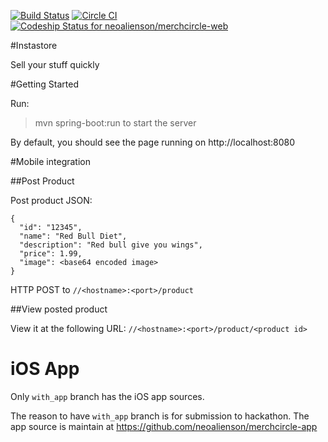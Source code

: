 [![Build Status](https://travis-ci.org/neoalienson/merchcircle-web.svg)](https://travis-ci.org/neoalienson/merchcircle-web)
[![Circle CI](https://circleci.com/gh/neoalienson/merchcircle-web.svg?style=svg)](https://circleci.com/gh/neoalienson/merchcircle-web)
[ ![Codeship Status for neoalienson/merchcircle-web](https://codeship.com/projects/426b7660-b42d-0132-7f0b-7e0b9cbc7ee6/status?branch=master)](https://codeship.com/projects/70396)

#Instastore

Sell your stuff quickly

#Getting Started

Run:

> mvn spring-boot:run to start the server

By default, you should see the page running on http://localhost:8080

#Mobile integration

##Post Product

Post product JSON:

	{
	  "id": "12345",
	  "name": "Red Bull Diet",
	  "description": "Red bull give you wings",
	  "price": 1.99,
	  "image": <base64 encoded image>
	}
	
HTTP POST to `//<hostname>:<port>/product`

##View posted product

View it at the following URL: `//<hostname>:<port>/product/<product id>`

# iOS App
Only `with_app` branch has the iOS app sources.

The reason to have `with_app` branch is for submission to hackathon. The app source is maintain at https://github.com/neoalienson/merchcircle-app
